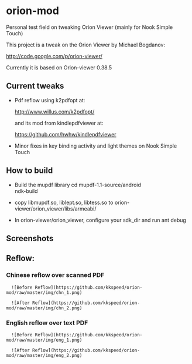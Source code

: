 orion-mod
=========

Personal test field on tweaking Orion Viewer (mainly for Nook Simple Touch)

This project is a tweak on the Orion Viewer by  Michael Bogdanov:

http://code.google.com/p/orion-viewer/

Currently it is based on Orion-viewer 0.38.5

Current tweaks
--------------

* Pdf reflow using k2pdfopt at:

  http://www.willus.com/k2pdfopt/

  and its mod from kindlepdfviewer at:

  https://github.com/hwhw/kindlepdfviewer

* Minor fixes in key binding activity and light themes on Nook Simple Touch

How to build
------------
* Build the mupdf library
  cd mupdf-1.1-source/android  
  ndk-build

* copy libmupdf.so, liblept.so, libtess.so to orion-viewer/orion_viewer/libs/armeabi/

* In orion-viewer/orion_viewer, configure your sdk_dir and run ant debug

Screenshots
-----------
## Reflow: ##
### Chinese reflow over scanned PDF ###

      ![Before Reflow](https://github.com/kkspeed/orion-mod/raw/master/img/chn_1.png)

      ![After Reflow](https://github.com/kkspeed/orion-mod/raw/master/img/chn_2.png) 

### English reflow over text PDF ###

      ![Before Reflow](https://github.com/kkspeed/orion-mod/raw/master/img/eng_1.png)

      ![After Reflow](https://github.com/kkspeed/orion-mod/raw/master/img/eng_2.png) 

